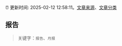 :alarm_clock: 更新时间: 2025-02-12 12:58:11。[文章来源](/README.md)、[文章分类](/TAGS.md)

## 报告


> 关键字：`报告`、`月报`



